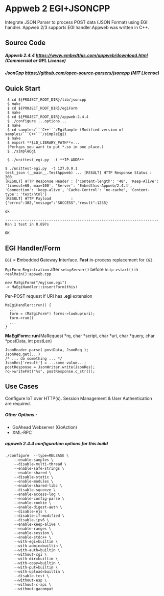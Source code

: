
# Appweb 2 EGI+JSONCPP

Integrate JSON Parser to process POST data (JSON Format) using EGI handler. 
Appweb 2/3 supports EGI handler.Appweb was written in C++.

## Source Code 

##### Appweb 2.4.4 https://www.embedthis.com/appweb/download.html (Commercial or GPL License)

##### JsonCpp https://github.com/open-source-parsers/jsoncpp (MIT License)

## Quick Start

```
 $ cd ${PROJECT_ROOT_DIR}/lib/jsoncpp
 $ make
 $ cd ${PROJECT_ROOT_DIR}/egiForm
 $ make 
 $ cd ${PROJECT_ROOT_DIR}/appweb-2.4.4 
 $ ./configure ...options...
 $ make
 $ cd samples/```C++```/EgiSample (Modified version of samples/```C++```/simpleEgi)
 $ make
 $ export **$LD_LIBRARY_PATH**=... 
 (Perhaps you want to put *.so in one place.)
 $ ./simpleEgi

 $ ./unittest_egi.py  -t **IP-ADDR** 
```

```
$ ./unittest-egi.py  -t 127.0.0.1
test_json (__main__.TestAppweb) ... [RESULT] HTTP Response Status : 200
[RESULT] HTTP Response Header : {'Content-length': '48', 'Keep-Alive': 'timeout=60, max=100', 'Server': 'Embedthis-Appweb/2.4.4', 'Connection': 'keep-alive', 'Cache-Control': 'no-cache', 'Content-type': 'text/html'}
[RESULT] HTTP Payload         : {"errno":302,"message":"SUCCESS","result":1235}

ok

----------------------------------------------------------------------
Ran 1 test in 0.097s

OK
```

## EGI Handler/Form 

`EGI` = **E**mbedded **G**ateway **I**nterface. **Fast** in-process replacement for `CGI`.


`EgiForm Registration` after `setupServer()` before `http->start()` in `realMain():appweb.cpp`


```
new MaEgiForm("/myjson.egi")
-> MaEgiHandler::insertForm(this) 
```

Per-POST request if URI has **.egi** extension
```
MaEgiHandler::run() {
  ...
  form = (MaEgiForm*) forms->lookup(uri); 
  form->run()
  ...
}
```

**MaEgiForm::run**(MaRequest *rq, char *script, char *uri, char *query, char *postData, int postLen)
```
JsonReader.parse( postData, JsonReq );
JsonReq.get(...)
/* ... do something ... */
JsonRes['result'] = ...some value...;
postResponse = JsonWriter.write(JsonRes);
rq->writeFmt("%s", postResponse.c_str());
```




## Use Cases

Configure IoT over HTTP(s). Session Management & User Authentication are required.

##### Other Options : 

- GoAhead Webserver (GoAction)
- XML-RPC

##### appweb 2.4.4 configuration options for this build

```
./configure  --type=RELEASE \
    --enable-samples \
	--disable-multi-thread \
	--enable-safe-strings \
	--enable-shared \
	--disable-static \
	--enable-modules \
	--enable-shared-libc \
	--disable-squeeze \
	--enable-access-log \
	--enable-config-parse \
	--enable-cookie \
	--enable-digest-auth \
	--disable-ejs \
	--disable-if-modified \
	--disable-ipv6 \
	--enable-keep-alive \
	--enable-ranges \
	--enable-session \
	--enable-stdc++ \
	--with-egi=builtin \
	--with-admin=builtin \
	--with-auth=builtin \
	--without-cgi \
	--with-dir=builtin \
	--with-copy=builtin \
	--with-put=builtin \
	--with-upload=builtin \
	--disable-test \
	--without-esp \
	--without-c-api \
	--without-gacompat
```
